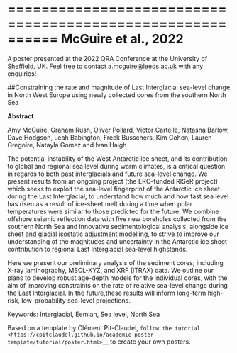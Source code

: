 ==========================================================
 McGuire et al., 2022
==========================================================

A poster presented at the 2022 QRA Conference at the University of Sheffield, UK. Feel free to contact a.mcguire@leeds.ac.uk with any enquiries!

##Constraining the rate and magnitude of Last Interglacial sea-level change in North West Europe using newly collected cores from the southern North Sea 

**Abstract**

Amy McGuire, Graham Rush, Oliver Pollard, Víctor Cartelle, Natasha Barlow, Dave Hodgson, Leah Babington, Freek Busschers, Kim Cohen, Lauren Gregoire, Natayla Gomez and Ivan Haigh 

The potential instability of the West Antarctic ice sheet, and its contribution to global and regional sea level during warm climates, is a critical question in regards to both past interglacials and future sea-level change. We present results from an ongoing project (the ERC-funded RISeR project) which seeks to exploit the sea-level fingerprint of the Antarctic ice sheet during the Last Interglacial, to understand how much and how fast sea level has risen as a result of ice-sheet melt during a time when polar temperatures were similar to those predicted for the future. We combine offshore seismic reflection data with five new boreholes collected from the southern North Sea and innovative sedimentological analysis, alongside ice sheet and glacial isostatic adjustment modelling, to strive to improve our understanding of the magnitudes and uncertainty in the Antarctic ice sheet contribution to regional Last Interglacial sea-level highstands. 
  
Here we present our preliminary analysis of the sediment cores; including X-ray laminography, MSCL-XYZ, and XRF (ITRAX) data. We outline our plans to develop robust age-depth models for the individual cores, with the aim of improving constraints on the rate of relative sea-level change during the Last Interglacial. In the future,these results will inform long-term high-risk, low-probability sea-level projections. 

Keywords: Interglacial, Eemian, Sea level, North Sea 

Based on a template by Clément Pit-Claudel, `follow the tutorial <https://cpitclaudel.github.io/academic-poster-template/tutorial/poster.html>`__ to create your own posters.
